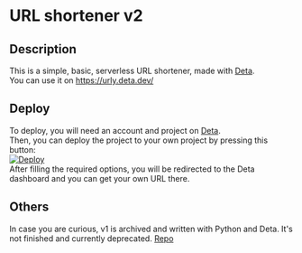 # URL shortener v2
## Description
This is a simple, basic, serverless URL shortener, made with [Deta](https://www.deta.sh/). </br>
You can use it on https://urly.deta.dev/ </br>

## Deploy
To deploy, you will need an account and project on [Deta](https://www.deta.sh/). </br>
Then, you can deploy the project to your own project by pressing this button: </br>
[![Deploy](https://button.deta.dev/1/svg)](https://go.deta.dev/deploy?repo=https://github.com/pickaxe828/url_shortener) </br>
After filling the required options, you will be redirected to the Deta dashboard and you can get your own URL there. </br>

## Others
In case you are curious, v1 is archived and written with Python and Deta.
It's not finished and currently deprecated.
[Repo](https://github.com/pickaxe828/url_shortener)